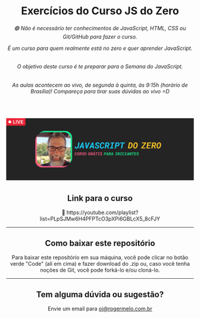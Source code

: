 <h1 align="center">
  Exercícios do Curso JS do Zero
</h1>

<h6 align="center">🟢 Não é necessário ter conhecimentos de JavaScript, HTML, CSS ou Git/GitHub para fazer o curso. 
  
  É um curso para quem realmente está no zero e quer aprender JavaScript.</h6>

<h6 align="center">O objetivo deste curso é te preparar para a Semana do JavaScript.<h6>

<h6 align="center">As aulas acontecem ao vivo, de segunda à quinta, às 9:15h (horário de Brasília)! Compareça para tirar suas dúvidas ao vivo =D<h6>
</br>

[![Curso JavaScript do Zero](assets/img/banner-javascript-do-zero.jpg)](https://youtube.com/playlist?list=PLpSJMw6H4PFPTcO3pXPi6GBLcX5_8cFJY)

<h2 align="center">Link para o curso</h2>

<p align="center">🔗 https://youtube.com/playlist?list=PLpSJMw6H4PFPTcO3pXPi6GBLcX5_8cFJY</p>

---

<h2 align="center">Como baixar este repositório</h2>

<p align="center">Para baixar este repositório em sua máquina, você pode clicar no botão verde "Code" (ali em cima) e fazer download do .zip ou, caso você tenha noções de Git, você pode forká-lo e/ou cloná-lo.</p> 

---

<h2 align="center">Tem alguma dúvida ou sugestão?</h2>

<p align="center">Envie um email para <a href="mailto:oi@rogermelo.com.br">oi@rogermelo.com.br</a></p>

